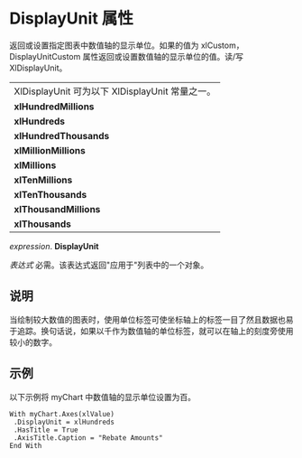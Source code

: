 
# DisplayUnit 属性

返回或设置指定图表中数值轴的显示单位。如果的值为 xlCustom，DisplayUnitCustom 属性返回或设置数值轴的显示单位的值。读/写 XlDisplayUnit。


||
|:-----|
|XlDisplayUnit 可为以下 XlDisplayUnit 常量之一。|
|**xlHundredMillions**|
|**xlHundreds**|
|**xlHundredThousands**|
|**xlMillionMillions**|
|**xlMillions**|
|**xlTenMillions**|
|**xlTenThousands**|
|**xlThousandMillions**|
|**xlThousands**|

 _expression_. **DisplayUnit**

 _表达式_ 必需。该表达式返回"应用于"列表中的一个对象。

## 说明

当绘制较大数值的图表时，使用单位标签可使坐标轴上的标签一目了然且数据也易于追踪。换句话说，如果以千作为数值轴的单位标签，就可以在轴上的刻度旁使用较小的数字。


## 示例

以下示例将 myChart 中数值轴的显示单位设置为百。


```
With myChart.Axes(xlValue) 
 .DisplayUnit = xlHundreds 
 .HasTitle = True 
 .AxisTitle.Caption = "Rebate Amounts" 
End With
```


